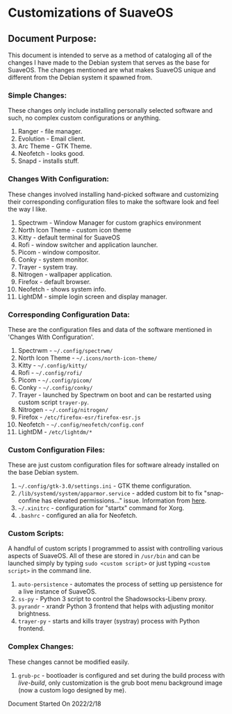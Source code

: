 # **Customizations of SuaveOS**

## **Document Purpose:**
This document is intended to serve as a method of cataloging all of the changes I have made to the Debian system that serves as the base for SuaveOS. The changes mentioned are what makes SuaveOS unique and different from the Debian system it spawned from.

### **Simple Changes:**
These changes only include installing personally selected software and such, no complex custom configurations or anything.

1. Ranger - file manager.
2. Evolution - Email client.
3. Arc Theme - GTK Theme.
4. Neofetch - looks good.
5. Snapd - installs stuff.

### **Changes With Configuration:**
These changes involved installing hand-picked software and customizing their corresponding configuration files to make the software look and feel the way I like.

1. Spectrwm - Window Manager for custom graphics environment
2. North Icon Theme - custom icon theme
3. Kitty - default terminal for SuaveOS
4. Rofi - window switcher and application launcher.
5. Picom - window compositor.
6. Conky - system monitor.
7. Trayer - system tray.
8. Nitrogen - wallpaper application.
9. Firefox - default browser.
10. Neofetch - shows system info.
11. LightDM - simple login screen and display manager.

### **Corresponding Configuration Data:**
These are the configuration files and data of the software mentioned in 'Changes With Configuration'.

1. Spectrwm - `~/.config/spectrwm/`
2. North Icon Theme - `~/.icons/north-icon-theme/`
3. Kitty - `~/.config/kitty/`
4. Rofi - `~/.config/rofi/`
5. Picom - `~/.config/picom/`
6. Conky - `~/.config/conky/`
7. Trayer - launched by Spectrwm on boot and can be restarted using custom script `trayer-py`.
8. Nitrogen - `~/.config/nitrogen/`
9. Firefox - `/etc/firefox-esr/firefox-esr.js`
10. Neofetch - `~/.config/neofetch/config.conf`
11. LightDM - `/etc/lightdm/*`

### **Custom Configuration Files:**
These are just custom configuration files for software already installed on the base Debian system.

1. `~/.config/gtk-3.0/settings.ini` - GTK theme configuration.
2. `/lib/systemd/system/apparmor.service` - added custom bit to fix "snap-confine has elevated permissions..." issue. Information from [here](https://forums.whonix.org/t/live-mode-breaks-apparmor/7559/12).
3. `~/.xinitrc` - configuration for "startx" command for Xorg.
4. `.bashrc` - configured an alia for Neofetch.

### **Custom Scripts:**
A handful of custom scripts I programmed to assist with controlling various aspects of SuaveOS. All of these are stored in `/usr/bin` and can be launched simply by typing `sudo <custom script>` or just typing `<custom script>` in the command line.

1. `auto-persistence` - automates the process of setting up persistence for a live instance of SuaveOS.
2. `ss-py` - Python 3 script to control the Shadowsocks-Libenv proxy. 
3. `pyrandr` - xrandr Python 3 frontend that helps with adjusting monitor brightness.
4. `trayer-py` - starts and kills trayer (systray) process with Python frontend.

### **Complex Changes:**
These changes cannot be modified easily.

1. `grub-pc` - bootloader is configured and set during the build process with *live-build*, only customization is the grub boot menu background image (now a custom logo designed by me).

Document Started On 2022/2/18